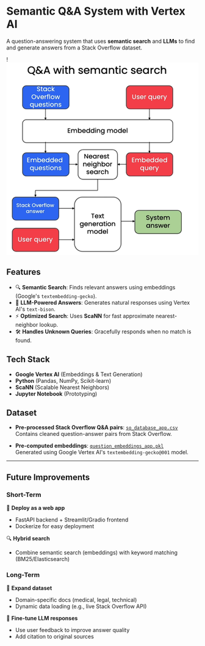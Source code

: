 # Semantic Q&A System with Vertex AI

A question-answering system that uses **semantic search** and **LLMs** to find and generate answers from a Stack Overflow dataset.

!![Alt Text](work_flow.png) 

## Features
- 🔍 **Semantic Search**: Finds relevant answers using embeddings (Google's `textembedding-gecko`).
- 💬 **LLM-Powered Answers**: Generates natural responses using Vertex AI's `text-bison`.
- ⚡ **Optimized Search**: Uses **ScaNN** for fast approximate nearest-neighbor lookup.
- 🛠️ **Handles Unknown Queries**: Gracefully responds when no match is found.

## Tech Stack
- **Google Vertex AI** (Embeddings & Text Generation)
- **Python** (Pandas, NumPy, Scikit-learn)
- **ScaNN** (Scalable Nearest Neighbors)
- **Jupyter Notebook** (Prototyping)

## Dataset

- **Pre-processed Stack Overflow Q&A pairs**: [`so_database_app.csv`](data/so_database_app.csv)  
  Contains cleaned question-answer pairs from Stack Overflow.

- **Pre-computed embeddings**: [`question_embeddings_app.pkl`](data/question_embeddings_app.pkl)  
  Generated using Google Vertex AI's `textembedding-gecko@001` model.

---

## Future Improvements

### Short-Term
🚀 **Deploy as a web app**  
   - FastAPI backend + Streamlit/Gradio frontend  
   - Dockerize for easy deployment  

🔍 **Hybrid search**  
   - Combine semantic search (embeddings) with keyword matching (BM25/Elasticsearch)  

### Long-Term
📂 **Expand dataset**  
   - Domain-specific docs (medical, legal, technical)  
   - Dynamic data loading (e.g., live Stack Overflow API)  

🤖 **Fine-tune LLM responses**  
   - Use user feedback to improve answer quality  
   - Add citation to original sources  
